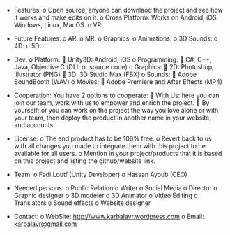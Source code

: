 - Features:
	o Open source, anyone can downlaod the project and see how it works and make edits on it.
	o Cross Platform: Works on Android, iOS, Windows, Linux, MacOS.
	o VR
- Future Features:
	o AR:
	o MR:
	o Graphics:
	o Animations:
	o 3D Sounds:
	o 4D:
	o 5D:
- Dev:
	o Platform:
		 Unity3D: Android, iOS
	o Programming:
		 C#, C++, Java, Objective C (DLL or source code)
	o Graphics:
		 2D: Photoshop, Illustrator (PNG)
		 3D: 3D Studio Max (FBX)
	o Sounds:
		 Adobe SoundBooth (WAV)
	o Movies:
		 Adobe Premiere and After Effects (MP4)
- Cooperation:
	You have 2 options to cooperate:
		 With Us: here you can join our team, work with us to empower and enrich the project.
		 By yourself: or you can work on the project the way you love alone or with your team, then deploy the product in another name in your website, and accounts 
- License:
	o The end product has to be 100% free.
	o Revert back to us with all changes you made to integrate them with this project to be available for all users.
	o Mention in your project/products that it is based on this project and listing the github/website link.
- Team:
	o Fadi Loutf (Unity Developer)
	o Hassan Ayoub (CEO)

- Needed persons:
	o Public Relation
	o Writer
	o Social Media
	o Director
	o Graphic designer
	o 3D modeler
	o 3D Animator
	o Video Editing
	o Translators
	o Sound effects
	o Website designer
	
- Contact:
	o WebSite: http://www.karbalavr.wordpress.com
	o Email: karbalavr@gmail.com
